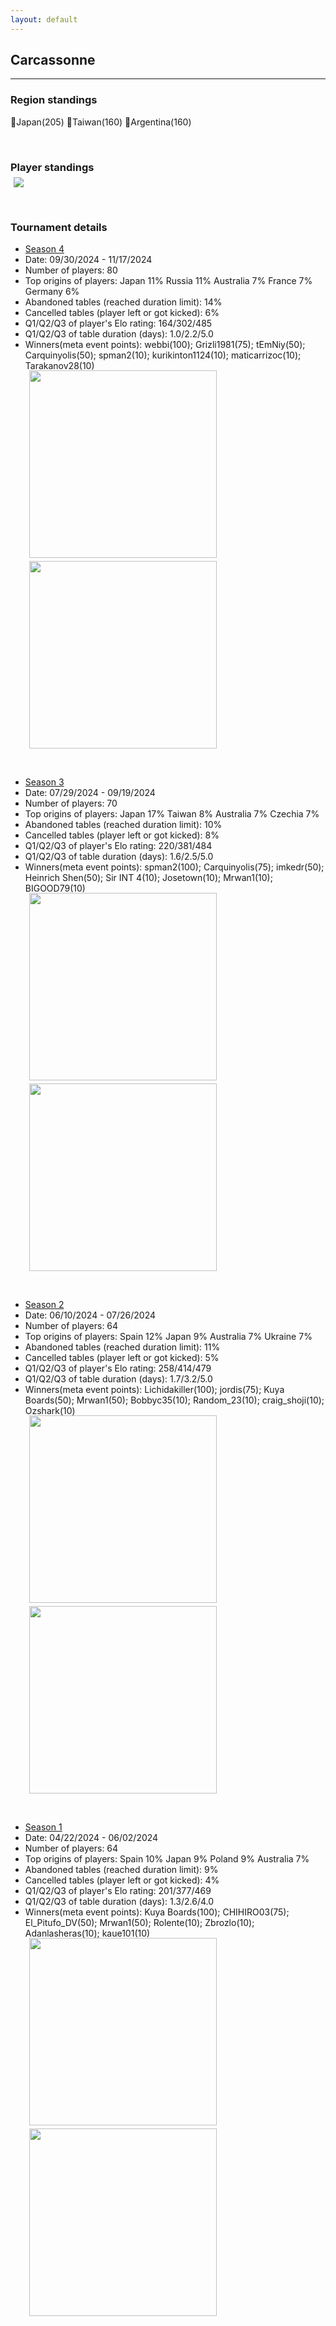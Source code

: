 ```yaml
---
layout: default
---
```

## Carcassonne 

---


### Region standings
🥇Japan(205) 🥈Taiwan(160) 🥉Argentina(160)
<p>&nbsp;</p>

### Player standings
<div>
 <img src="/wpoc/assets/images/ranking/CarcassonneRanking.png" style="display: block; margin-left: 5px; margin-bottom: 5px; margin-top: -10px"/>
</div>

<p>&nbsp;</p>

### Tournament details

- [Season 4](https://boardgamearena.com/tournament?id=320480)
- Date: 09/30/2024 - 11/17/2024
- Number of players: 80
- Top origins of players: Japan 11% Russia 11% Australia 7% France 7% Germany 6%
- Abandoned tables (reached duration limit): 14%
- Cancelled tables (player left or got kicked): 6%
- Q1/Q2/Q3 of player's Elo rating: 164/302/485
- Q1/Q2/Q3 of table duration (days): 1.0/2.2/5.0
- Winners(meta event points): webbi(100); Grizli1981(75); tEmNiy(50); Carquinyolis(50); spman2(10); kurikinton1124(10); maticarrizoc(10); Tarakanov28(10)

<div>
 <img src="/wpoc/assets/images/tournament/t_CarcassonneWestern Pacific Ocean Cup • Season 4_Elo_20241119083813.png" width="300" style="display: block; margin-left: 30px; margin-bottom: 5px; margin-top:-15px"/>
</div>
<div>
 <img src="/wpoc/assets/images/tournament/t_CarcassonneWestern Pacific Ocean Cup • Season 4_Duration_20241119090806.png" width="300" style="display: block; margin-left: 30px; margin-bottom: 5px;"/>
</div>
<p>&nbsp;</p>




- [Season 3](https://boardgamearena.com/tournament?id=310296)
- Date: 07/29/2024 - 09/19/2024
- Number of players: 70
- Top origins of players: Japan 17% Taiwan 8% Australia 7% Czechia 7% 
- Abandoned tables (reached duration limit): 10%
- Cancelled tables (player left or got kicked): 8%
- Q1/Q2/Q3 of player's Elo rating: 220/381/484
- Q1/Q2/Q3 of table duration (days): 1.6/2.5/5.0
- Winners(meta event points): spman2(100); Carquinyolis(75); imkedr(50); Heinrich Shen(50); Sir INT 4(10); Josetown(10); Mrwan1(10); BIGOOD79(10)

<div>
 <img src="/wpoc/assets/images/tournament/t_CarcassonneWestern Pacific Ocean Cup • Season 3_Elo_20240919220650.png" width="300" style="display: block; margin-left: 30px; margin-bottom: 5px; margin-top:-15px"/>
</div>
<div>
 <img src="/wpoc/assets/images/tournament/t_CarcassonneWestern Pacific Ocean Cup • Season 3_Duration_20240919224830.png" width="300" style="display: block; margin-left: 30px; margin-bottom: 5px;"/>
</div>
<p>&nbsp;</p>



- [Season 2](https://boardgamearena.com/tournament?id=297014)
- Date: 06/10/2024 - 07/26/2024
- Number of players: 64
- Top origins of players: Spain 12% Japan 9% Australia 7% Ukraine 7%
- Abandoned tables (reached duration limit): 11%
- Cancelled tables (player left or got kicked): 5%
- Q1/Q2/Q3 of player's Elo rating: 258/414/479
- Q1/Q2/Q3 of table duration (days): 1.7/3.2/5.0
- Winners(meta event points): Lichidakiller(100); jordis(75); Kuya Boards(50); Mrwan1(50); Bobbyc35(10); Random_23(10); craig_shoji(10); Ozshark(10)

<div>
 <img src="/wpoc/assets/images/tournament/t_Carcassonne_Elo_S2.png" width="300" style="display: block; margin-left: 30px; margin-bottom: 5px; margin-top:-15px"/>
</div>
<div>
 <img src="/wpoc/assets/images/tournament/t_Carcassonne_Duration_S2.png" width="300" style="display: block; margin-left: 30px; margin-bottom: 5px;"/>
</div>
<p>&nbsp;</p>




- [Season 1](https://boardgamearena.com/tournament?id=282971)
- Date: 04/22/2024 - 06/02/2024
- Number of players: 64
- Top origins of players: Spain 10% Japan 9% Poland 9% Australia 7% 
- Abandoned tables (reached duration limit): 9%
- Cancelled tables (player left or got kicked): 4% 
- Q1/Q2/Q3 of player's Elo rating: 201/377/469
- Q1/Q2/Q3 of table duration (days): 1.3/2.6/4.0
- Winners(meta event points): Kuya Boards(100); CHIHIRO03(75); El_Pitufo_DV(50); Mrwan1(50); Rolente(10); Zbrozlo(10); Adanlasheras(10); kaue101(10)

<div>
 <img src="/wpoc/assets/images/tournament/t_Carcassonne_Elo_S1.png" width="300" style="display: block; margin-left: 30px; margin-bottom: 5px; margin-top:-15px"/>
</div>
<div>
 <img src="/wpoc/assets/images/tournament/t_Carcassonne_Duration_S1.png" width="300" style="display: block; margin-left: 30px; margin-bottom: 5px;"/>
</div>
<p>&nbsp;</p>



>>
